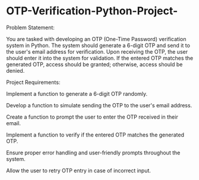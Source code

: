 # OTP-Verification-Python-Project-
Problem Statement:

You are tasked with developing an OTP (One-Time Password) verification system in Python.
The system should generate a 6-digit OTP and send it to the user's email address for verification.
Upon receiving the OTP, the user should enter it into the system for validation.
If the entered OTP matches the generated OTP, access should be granted; otherwise, access should be denied.

Project Requirements:

Implement a function to generate a 6-digit OTP randomly.

Develop a function to simulate sending the OTP to the user's email address.

Create a function to prompt the user to enter the OTP received in their email.

Implement a function to verify if the entered OTP matches the generated OTP.

Ensure proper error handling and user-friendly prompts throughout the system.

Allow the user to retry OTP entry in case of incorrect input.
